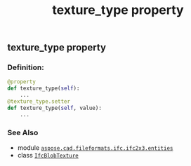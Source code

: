 ﻿---
title: texture_type property
second_title: Aspose.CAD for Python via .NET API References
description: 
type: docs
weight: 110
url: /python-net/aspose.cad.fileformats.ifc.ifc2x3.entities/ifcblobtexture/texture_type/
is_root: false
---

## texture_type property

### Definition:
```python
@property
def texture_type(self):
    ...
@texture_type.setter
def texture_type(self, value):
    ...
```

### See Also
* module [`aspose.cad.fileformats.ifc.ifc2x3.entities`](../../)
* class [`IfcBlobTexture`](/cad/python-net/aspose.cad.fileformats.ifc.ifc2x3.entities/ifcblobtexture)
